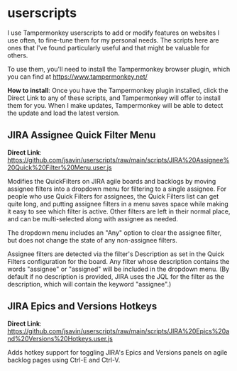 # userscripts

I use Tampermonkey userscripts to add or modify features on websites I use often, to fine-tune them for my personal needs. The scripts here are ones that I've found particularly useful and that might be valuable for others.

To use them, you'll need to install the Tampermonkey browser plugin, which you can find at https://www.tampermonkey.net/

**How to install**: Once you have the Tampermonkey plugin installed, click the Direct Link to any of these scripts, and Tampermonkey will offer to install them for you. When I make updates, Tampermonkey will be able to detect the update and load the latest version.

## JIRA Assignee Quick Filter Menu

**Direct Link**: https://github.com/jsavin/userscripts/raw/main/scripts/JIRA%20Assignee%20Quick%20Filter%20Menu.user.js

Modifies the QuickFilters on JIRA agile boards and backlogs by moving assignee filters into a dropdown menu for filtering to a single assignee. For people who use Quick Filters for assignees, the Quick Filters list can get quite long, and putting assignee filters in a menu saves space while making it easy to see which filter is active. Other filters are left in their normal place, and can be multi-selected along with assignee as needed.

The dropdown menu includes an "Any" option to clear the assignee filter, but does not change the state of any non-assignee filters.

Assignee filters are detected via the filter's Description as set in the Quick Filters configuration for the board. Any filter whose description contains the words "assignee" or "assigned" will be included in the dropdown menu. (By default if no description is provided, JIRA uses the JQL for the filter as the description, which will contain the keyword "assignee".)


## JIRA Epics and Versions Hotkeys

**Direct Link**: https://github.com/jsavin/userscripts/raw/main/scripts/JIRA%20Epics%20and%20Versions%20Hotkeys.user.js

Adds hotkey support for toggling JIRA's Epics and Versions panels on agile backlog pages using Ctrl-E and Ctrl-V.

